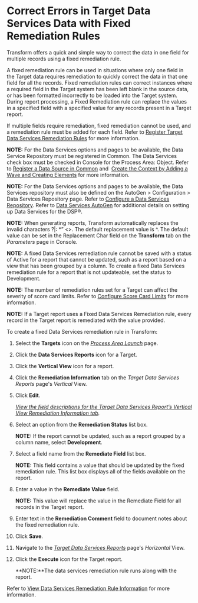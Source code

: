 # Correct Errors in Target Data Services Data with Fixed Remediation Rules

Transform offers a quick and simple way to correct the data in one field
for multiple records using a fixed remediation rule.

A fixed remediation rule can be used in situations where only one field
in the Target data requires remediation to quickly correct the data in
that one field for all the records. Fixed remediation rules can correct
instances where a required field in the Target system has been left
blank in the source data, or has been formatted incorrectly to be loaded
into the Target system. During report processing, a Fixed Remediation
rule can replace the values in a specified field with a specified value
for any records present in a Target report.

If multiple fields require remediation, fixed remediation cannot be
used, and a remediation rule must be added for each field. Refer to
[Register Target Data Services Remediation
Rules](Register_Target_DS_Remediation_Rules.htm) for more information.

**NOTE:** For the Data Services options and pages to be available, the
Data Service Repository must be registered in Common. The Data Services
check box must be checked in Console for the Process Area: Object. Refer
to [Register a Data Source in
Common](../../../Platform/Common/Use_Cases/Register_a_Data_Source_in_Common.htm)
and  [Create the Context by Adding a Wave and Creating
Elements](../../Console/Use_Cases/Add_a_Wave_and_Create_Elements.htm)
for more information.

**NOTE:** For the Data Services options and pages to be available, the
Data Services repository must also be defined on the AutoGen \>
Configuration \> Data Services Repository page. Refer to [Configure a
Data Services
Repository](../../Data_Services_AutoGen/Use_Cases/Configure_a_DS_Repository.htm).
Refer to [Data Services
AutoGen](../../Data_Services_AutoGen/Data_Services_Automation.htm) for
additional details on setting up Data Services for the DSP®.

**NOTE:** When generating reports, Transform automatically replaces the
invalid characters ?|: \*” \<\>. The default replacement value is ^. The
default value can be set in the Replacement Char field on the
**Transform** tab on the *Parameters* page in Console.

**NOTE:** A fixed Data Services remediation rule cannot be saved with a
status of Active for a report that cannot be updated, such as a report
based on a view that has been grouped by a column. To create a fixed
Data Services remediation rule for a report that is not updateable, set
the status to Development.

**NOTE:** The number of remediation rules set for a Target can affect
the severity of score card limits. Refer to [Configure Score Card
Limits](../Config/Configure_Score_Card_Limits.htm) for more information.

**NOTE:** If a Target report uses a Fixed Data Services Remediation
rule, every record in the Target report is remediated with the value
provided.

To create a fixed Data Services remediation rule in Transform:

1.  Select the **Targets** icon on the *[Process Area
    Launch](../Page_Desc/Process_Area_Launch.htm)* page.

2.  Click the **Data Services Reports** icon for a Target.

3.  Click the **Vertical View** icon for a report.

4.  Click the **Remediation Information** tab on the *Target Data
    Services Reports* page's *Vertical* View.

5.  Click **Edit**.
    
    *[View the field descriptions for the Target Data Services Report’s
    Vertical View Remediation Information
    tab](../Page_Desc/Target_Data_Services_Reports_H.htm#Target_Data_Services_Reports_V).*

6.  Select an option from the **Remediation Status** list box.
    
    **NOTE:** If the report cannot be updated, such as a report grouped
    by a column name, select **Development**.

7.  Select a field name from the **Remediate Field** list box.
    
    **NOTE:** This field contains a value that should be updated by the
    fixed remediation rule. This list box displays all of the fields
    available on the report.

8.  Enter a value in the **Remediate Value** field.
    
    **NOTE:** This value will replace the value in the Remediate Field
    for all records in the Target report.

9.  Enter text in the **Remediation Comment** field to document notes
    about the fixed remediation rule.

10. Click **Save**.

11. Navigate to the *[Target Data Services
    Reports](../Page_Desc/Target_Data_Services_Reports_H.htm)* page's
    *Horizontal* View.

12. Click the **Execute** icon for the Target report.
    
    **NOTE:**The data services remediation rule runs along with the
    report.

Refer to [View Data Services Remediation Rule
Information](View_DS_Remediation_Rule_Information.htm) for more
information.
